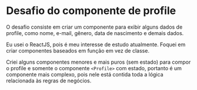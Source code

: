# Desafio do componente de profile

O desafio consiste em criar um componente para exibir alguns dados de profile, como nome, e-mail, gênero, data de nascimento e demais dados.

Eu usei o ReactJS, pois é meu interesse de estudo atualmente.
Foquei em criar componentes baseados em função em vez de classe.

Criei alguns componentes menores e mais puros (sem estado) para compor o profile e somente o componente `<Profile>` com estado, portanto é um componente mais complexo, pois nele está contida toda a lógica relacionada às regras de negócios.
